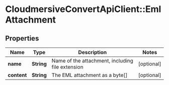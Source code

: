 # CloudmersiveConvertApiClient::EmlAttachment

## Properties
Name | Type | Description | Notes
------------ | ------------- | ------------- | -------------
**name** | **String** | Name of the attachment, including file extension | [optional] 
**content** | **String** | The EML attachment as a byte[] | [optional] 


